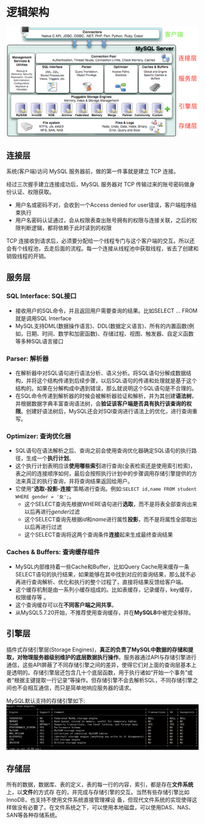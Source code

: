 # 逻辑架构
![逻辑架构+![逻辑架构+20231114155041](httpsraw.githubusercontent.comloli0conpicgomasterimages%E9%80%BB%E8%BE%91%E6%9E%B6%E6%9E%84%2B20231114155041.png%2B2023-11-14-15-50-42)](https://raw.githubusercontent.com/loli0con/picgo/master/images/%E9%80%BB%E8%BE%91%E6%9E%B6%E6%9E%84%2B!%5B%E9%80%BB%E8%BE%91%E6%9E%B6%E6%9E%84%2B20231114155041%5D(httpsraw.githubusercontent.comloli0conpicgomasterimages%25E9%2580%25BB%25E8%25BE%2591%25E6%259E%25B6%25E6%259E%2584%252B20231114155041.png%252B2023-11-14-15-50-42).png%2B2023-11-14-15-55-22)

## 连接层
系统(客户端)访问 MySQL 服务器前，做的第一件事就是建立 TCP 连接。

经过三次握手建立连接成功后，MySQL 服务器对 TCP 传输过来的账号密码做身份认证、权限获取。
* 用户名或密码不对，会收到一个Access denied for user错误，客户端程序结束执行
* 用户名密码认证通过，会从权限表查出账号拥有的权限与连接关联，之后的权限判断逻辑，都将依赖于此时读到的权限

TCP 连接收到请求后，必须要分配给一个线程专门与这个客户端的交互。所以还会有个线程池，去走后面的流程。每一个连接从线程池中获取线程，省去了创建和销毁线程的开销。

## 服务层

### SQL Interface: SQL接口
* 接收用户的SQL命令，并且返回用户需要查询的结果。比如SELECT ... FROM就是调用SQL Interface
* MySQL支持DML(数据操作语言)、DDL(数据定义语言)、所有的内置函数(例如，日期、时间、数学和加密函数)、存储过程、视图、触发器、自定义函数等多种SQL语言接口

### Parser: 解析器
* 在解析器中对SQL语句进行语法分析、语义分析。将SQL语句分解成数据结构，并将这个结构传递到后续步骤，以后SQL语句的传递和处理就是基于这个结构的。如果在分解构成中遇到错误，那么就说明这个SQL语句是不合理的。
* 在SQL命令传递到解析器的时候会被解析器验证和解析，并为其创建**语法树**，并根据数据字典丰富查询语法树，会**验证该客户端是否具有执行该查询的权限**。创建好语法树后，MySQL还会对SQl查询进行语法上的优化，进行查询重写。

### Optimizer: 查询优化器
* SQL语句在语法解析之后、查询之前会使用查询优化器确定SQL语句的执行路径，生成一个**执行计划**。
* 这个执行计划表明应该**使用哪些索引**进行查询(全表检索还是使用索引检索)，表之间的连接顺序如何，最后会按照执行计划中的步骤调用存储引擎提供的方法来真正的执行查询，并将查询结果返回给用户。
* 它使用“**选取-投影-连接**”策略进行查询。例如:`SELECT id,name FROM student WHERE gender = '女';`。
  * 这个SELECT查询先根据WHERE语句进行**选取**，而不是将表全部查询出来以后再进行*gender*过滤
  * 这个SELECT查询先根据*id*和*name*进行属性**投影**，而不是将属性全部取出以后再进行过滤
  * 这个SELECT查询将这两个查询条件**连接**起来生成最终查询结果

### Caches & Buffers: 查询缓存组件
* MySQL内部维持着一些Cache和Buffer，比如Query Cache用来缓存一条SELECT语句的执行结果，如果能够在其中找到对应的查询结果，那么就不必再进行查询解析、优化和执行的整个过程了，直接将结果反馈给客户端。
* 这个缓存机制是由一系列小缓存组成的。比如表缓存，记录缓存，key缓存，权限缓存等 。
* 这个查询缓存可以在**不同客户端之间共享**。
* 从MySQL5.7.20开始，不推荐使用查询缓存，并在**MySQL8**中被完全移除。

## 引擎层
插件式存储引擎层(Storage Engines)，**真正的负责了MySQL中数据的存储和提取，对物理服务器级别维护的底层数据执行操作**。服务器通过API与存储引擎进行通信，这些API屏蔽了不同存储引擎之间的差异，使得它们对上面的查询层基本上是透明的。存储引擎层还包含几十个底层函数，用于执行诸如“开始一个事务”或者“根据主键提取一行记录”等操作。但存储引擎不会去解析SQL，不同存储引擎之间也不会相互通信，而只是简单地响应服务器的请求。

MySQL默认支持的存储引擎如下:
![逻辑架构+20231114161438](https://raw.githubusercontent.com/loli0con/picgo/master/images/%E9%80%BB%E8%BE%91%E6%9E%B6%E6%9E%84%2B20231114161438.png%2B2023-11-14-16-14-39)

## 存储层
所有的数据，数据库、表的定义，表的每一行的内容，索引，都是存在**文件系统**上，以**文件**的方式存 在的，并完成与存储引擎的交互。当然有些存储引擎比如InnoDB，也支持不使用文件系统直接管理裸设 备，但现代文件系统的实现使得这样做没有必要了。在文件系统之下，可以使用本地磁盘，可以使用DAS、NAS、SAN等各种存储系统。